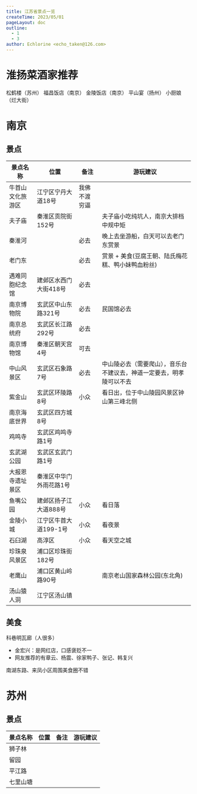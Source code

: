 ```yaml
---
title: 江苏省景点一览
createTime: 2023/05/01
pageLayout: doc
outline:
  - 1
  - 3
author: Echlorine <echo_taken@126.com>
---
```


# 淮扬菜酒家推荐
松鹤楼（苏州）
福昌饭店（南京）
金陵饭店（南京）
平山宴（扬州）
小厨娘（烂大街）

# 南京
## 景点
景点名称|位置|备注|游玩建议
-------|----|----|-------
牛首山文化旅游区|江宁区宁丹大道18号|我佛不渡穷逼|
夫子庙|秦淮区贡院街152号||夫子庙小吃纯坑人，南京大排档中规中矩
秦淮河||必去|晚上去坐游船，白天可以去老门东赏景
老门东||必去|赏景 + 美食(豆腐王朝、陆氏梅花糕、鸭小妹鸭血粉丝)
遇难同胞纪念馆|建邺区水西门大街418号|必去|
南京博物院|玄武区中山东路321号|必去|民国馆必去
南京总统府|玄武区长江路292号|必去|
南京博物馆|秦淮区朝天宫4号|可去|
中山风景区|玄武区石象路7号|必去|中山陵必去（需要爬山），音乐台不建议去，神道一定要去，明孝陵可以不去
紫金山|玄武区环陵路8号|小众|看日出，位于中山陵园风景区钟山第三峰北侧
南京海底世界|玄武区四方城8号||
鸡鸣寺|玄武区鸡鸣寺路1号||
玄武湖公园|玄武区玄武门路1号|
大报恩寺遗址景区|秦淮区中华门外雨花路1号|
鱼嘴公园|建邺区扬子江大道888号|小众|看日落
金陵小城|江宁区牛首大道199-1号|小众|看夜景
石臼湖|高淳区|小众|看天空之城
珍珠泉风景区|浦口区珍珠街182号||
老鹰山|浦口区黄山岭路90号||南京老山国家森林公园(东北角)
汤山猿人洞|江宁区汤山镇||

## 美食
科巷明瓦廊（人很多）
* 金宏兴：是网红店，口感褒贬不一
* 网友推荐的有章云、杨震、徐家鸭子、张记、韩复兴

南湖东路、来凤小区周围美食圈不错

# 苏州

## 景点
景点名称|位置|备注|游玩建议
-------|----|----|-------
狮子林|||
留园|||
平江路|||
七里山塘|||